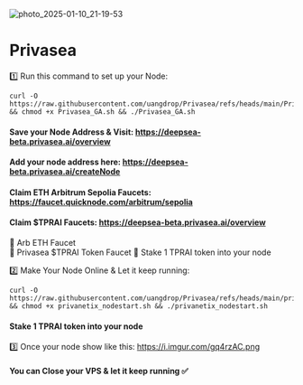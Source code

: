 
![photo_2025-01-10_21-19-53](https://github.com/user-attachments/assets/dc4e1e91-d206-46f5-8ae6-65fd221aca16)
# Privasea

1️⃣ Run this command to set up your Node:  
```shell
curl -O https://raw.githubusercontent.com/uangdrop/Privasea/refs/heads/main/Privasea.sh && chmod +x Privasea_GA.sh && ./Privasea_GA.sh  
```

#### Save your Node Address & Visit: https://deepsea-beta.privasea.ai/overview  
#### Add your node address here: https://deepsea-beta.privasea.ai/createNode
#### Claim ETH Arbitrum Sepolia Faucets: https://faucet.quicknode.com/arbitrum/sepolia
#### Claim $TPRAI Faucets: https://deepsea-beta.privasea.ai/overview
🔹 Arb ETH Faucet  
🔹 Privasea $TPRAI Token Faucet 
🔹 Stake 1 TPRAI token into your node

2️⃣ Make Your Node Online & Let it keep running:  
```shell 
curl -O https://raw.githubusercontent.com/uangdrop/Privasea/refs/heads/main/privanetix_nodestart.sh && chmod +x privanetix_nodestart.sh && ./privanetix_nodestart.sh  
```
#### Stake 1 TPRAI token into your node

3️⃣ Once your node show like this: https://i.imgur.com/gq4rzAC.png
#### You can Close your VPS & let it keep running ✅ 

